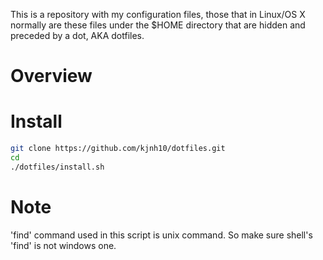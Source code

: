 This is a repository with my configuration files, those that in Linux/OS X normally are these files under the $HOME directory that are hidden and preceded by a dot, AKA dotfiles.

# Overview

# Install

```bash
git clone https://github.com/kjnh10/dotfiles.git
cd
./dotfiles/install.sh
```

# Note
'find' command used in this script is unix command.
So make sure shell's 'find' is not windows one. 
